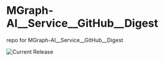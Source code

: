 # MGraph-AI__Service__GitHub__Digest
repo for MGraph-AI__Service__GitHub__Digest

![Current Release](https://img.shields.io/badge/release-v1.1.4-blue)